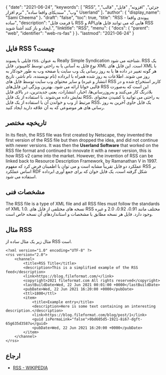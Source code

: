 {
  "date": "2021-06-24",
  "keywords": [
"RSS",
"جزئي",
"افزونه",
"فایل",
"قالب",
"وب",
"سندیکای واقعا ساده",
"نرم افزار Userland"
]،
  "author": {
    "display_name": "Sami Cheema"
}،
  "draft": "false",
  "toc": true,
  "title": "RSS - پیوندی واقعا ساده",
  "description": "با فرمت فایل RSS و APIهایی که می توانند فایل های RSS ایجاد و باز کنند آشنا شوید.",
  "linktitle": "RSS",
  "menu": {
    "docs": {
      "parent": "web",
      "identifier": "web-rs-fas"
}
}،
  "lastmod": "2021-06-24"
}

## فایل RSS چیست؟ ##

فایلی با پسوند rss. به عنوان Really Simple Syndication شناخته می شود. RSS یک نوع فایل به آسانی یا به راحتی توسط کامپیوتر، فایل XML است. این فایل های XML با هر گونه تغییر در داده ها یا به روز رسانی یک وب سایت یا صفحه وب به طور خودکار به روز می شوند. اطلاعات به روز شده همراه با ابرداده (نام نویسنده، نام ناشر، تاریخ انتشار و غیره) و سایر محتوای وب سایت توسط فایل های RSS کاربر استخراج شده و در قالبی خوانا ارائه می شود. بهترین ویژگی این فایل‌های RSS این است که به‌صورت بلادرنگ کار می‌کنند و به‌روزرسانی‌ها، اخبار، انتشارات، یعنی جدیدترین، در بالای فایل نمایش داده می‌شوند. با استفاده از یک فایل RSS، به راحتی می توانید با کشیدن محتوای مرتبط از وب و خواندن آن با استفاده از یک فایل RSS، یک فایل حاوی آخرین به روز رسانی های هر موضوعی که به آن علاقه دارید ایجاد کنید.

## تاریخچه مختصر ##

In its flesh, the RSS file was first created by Netscape, they invented the first version of the RSS file but then dropped the idea, and did not continue with newer versions. It was then the **Userland Software** that worked on the RSS file format and continued to innovate it with a newer version, this is how RSS v2 came into the market. However, the invention of RSS can be linked back to Resource Description Framework, by Ramanathan V in 1997. عملکرد دو فایل تقریباً مشابه است و می توان با اطمینان فرض کرد که مفهوم RSS بر اساس عملکرد RDF شکل گرفته است، یک فایل خوان که برای جمع آوری ابرداده استفاده می شود.

## مشخصات فنی ##

The RSS file is a type of XML file and all RSS files must follow the standards of XML 1.0. نسخه های مختلفی از فایل های RSS مختلف مانند 0.91، 0.92، 2.0 و غیره وجود دارد. فایل هر نسخه مطابق با مشخصات و استانداردهای آن نسخه خاص است. 

## مثال RSS ##

مثال زیر یک مثال ساده از RSS است.

```
<?xml version="1.0" encoding="UTF-8" ?>
<rss version="2.0">
	<channel>
		<title>RSS Title</title>
		<description>This is a simplified example of the RSS feed</description>
		<link>https://blog.fileformat.com/</link>
		<copyright>2021 fileformat.com All rights reserved</copyright>
		<lastBuildDate>Wed, 22 Jun 2021 00:01:00 +0000</lastBuildDate>
		<pubDate>Wed, 22 Jun 2021 16:20:00 +0000</pubDate>
		<ttl>1800</ttl>
		<item>
			<title>Example entry</title>
			<description>Here is some text containing an interesting description.</description>
			<link>https://blog.fileformat.com/blog/post/1</link>
			<guid isPermaLink="false">9bd605d5-1921-8i67-dgft-65g635d3587u</guid>
			<pubDate>Wed, 22 Jun 2021 16:20:00 +0000</pubDate>
		</item>
	</channel>
</rss>

```
## ارجاع ##

* [RSS - WIKIPEDIA](https://en.wikipedia.org/wiki/RSS)
